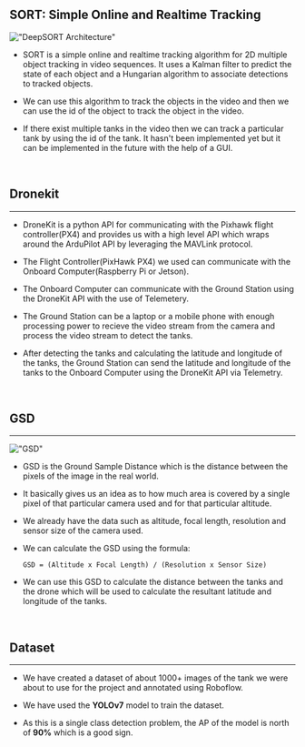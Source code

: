 ## SORT: Simple Online and Realtime Tracking

!["DeepSORT Architecture"](https://www.researchgate.net/publication/353256407/figure/fig2/AS:1045653165715457@1626314550831/Architecture-of-Deep-SORT-Simple-online-and-real-time-tracking-with-deep-association.jpg "Architecture of DeepSORT")

- SORT is a simple online and realtime tracking algorithm for 2D multiple object tracking in video sequences. It uses a Kalman filter to predict the state of each object and a Hungarian algorithm to associate detections to tracked objects.

- We can use this algorithm to track the objects in the video and then we can use the id of the object to track the object in the video.

- If there exist multiple tanks in the video then we can track a particular tank by using the id of the tank. It hasn't been implemented yet but it can be implemented in the future with the help of a GUI.

<br/>

## Dronekit
<hr>

- DroneKit is a python API for communicating with the Pixhawk flight controller(PX4) and provides us with a high level API which wraps around the ArduPilot API by leveraging the MAVLink protocol.

- The Flight Controller(PixHawk PX4) we used can communicate with the Onboard Computer(Raspberry Pi or Jetson).

- The Onboard Computer can communicate with the Ground Station using the DroneKit API with the use of Telemetery.

- The Ground Station can be a laptop or a mobile phone with enough processing power to recieve the video stream from the camera and process the video stream to detect the tanks.

- After detecting the tanks and calculating the latitude and longitude of the tanks, the Ground Station can send the latitude and longitude of the tanks to the Onboard Computer using the DroneKit API via Telemetry.

<br/>

## GSD
<hr>

!["GSD"](https://i0.wp.com/visionaerial.com/wp-content/uploads/ground_sample_distange-800px_r1.jpg?resize=400%2C400&ssl=1 "GSD Formula")

- GSD is the Ground Sample Distance which is the distance between the pixels of the image in the real world.

- It basically gives us an idea as to how much area is covered by a single pixel of that particular camera used and for that particular altitude.

- We already have the data such as altitude, focal length, resolution and sensor size of the camera used.

- We can calculate the GSD using the formula:
    
    ```
    GSD = (Altitude x Focal Length) / (Resolution x Sensor Size)
    ```

- We can use this GSD to calculate the distance between the tanks and the drone which will be used to calculate the resultant latitude and longitude of the tanks.

<br/>

## Dataset
<hr>

- We have created a dataset of about 1000+ images of the tank we were about to use for the project and annotated using Roboflow.

- We have used the **YOLOv7** model to train the dataset.

- As this is a single class detection problem, the AP of the model is north of **90%** which is a good sign.